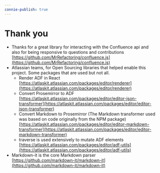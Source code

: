 ```yaml
---
connie-publish: true
---
```

# Thank you

- Thanks for a great library for interacting with the Confluence api and also for being responsive to questions and contributions [https://github.com/MrRefactoring/confluence.js](https://github.com/MrRefactoring/confluence.js)
- Atlassian teams, for Open Sourcing libraries that helped enable this project. Some packages that are used but not all.
	- Render ADF in React [https://atlaskit.atlassian.com/packages/editor/renderer](https://atlaskit.atlassian.com/packages/editor/renderer)
	- Convert Prosemirror to ADF [https://atlaskit.atlassian.com/packages/editor/editor-json-transformer](https://atlaskit.atlassian.com/packages/editor/editor-json-transformer)
	- Convert Markdown to Prosemirror (The Markdown transformer used was based on code originally from the NPM package) [https://atlaskit.atlassian.com/packages/editor/editor-markdown-transformer](https://atlaskit.atlassian.com/packages/editor/editor-markdown-transformer)
	- traverse is used extensively to mutate ADF elements [https://atlaskit.atlassian.com/packages/editor/adf-utils](https://atlaskit.atlassian.com/packages/editor/adf-utils)
- Markdown-it is the core Markdown parser [https://github.com/markdown-it/markdown-it](https://github.com/markdown-it/markdown-it)
